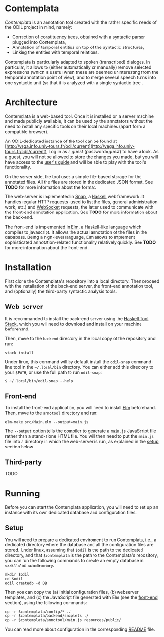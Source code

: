 # Contemplata

*Contemplata* is an annotation tool created with the rather specific needs of
the ODIL project in mind, namely:

* Correction of constituency trees, obtained with a syntactic parser plugged
  into Contemplata,
* Annotation of temporal entities on top of the syntactic structures,
* Linking the entities with temporal relations.

Contemplata is particularly adapted to spoken (transcribed) dialoges. In
particular, it allows to (either automatically or manually) remove selected
expressions (which is useful when these are deemed uninteresting from the
temporal annotation point of view), and to merge several speech turns into one
syntactic unit (so that it is analyzed with a single syntactic tree).


# Architecture

Contemplata is a web-based tool. Once it is installed on a server machine and
made publicly available, it can be used by the annotators without the need to
install any specific tools on their local machines (apart form a compatible
browser).

An ODIL-dedicated instance of the tool can be found at
[http://vega.info.univ-tours.fr/odil/current](http://vega.info.univ-tours.fr/odil/current).
Log in as a *guest* (password=*guest*) to have a look. As a guest, you will not
be allowed to store the changes you made, but you will have access to the
[user's guide](http://vega.info.univ-tours.fr/odil/current/user/guide) and will
be able to play with the tool's functionality.
  
On the server side, the tool uses a simple file-based storage for the annotated
files. All the files are stored in the dedicated JSON format. See **TODO** for
more information about the format.

The web-server is implemented in [Snap](http://snapframework.com/), a
[Haskell](https://www.haskell.org/) web framework. It handles regular HTTP
requests (used to list the files, general administration work, etc.) and
[WebSocket](https://en.wikipedia.org/wiki/WebSocket) requests, the latter used
to communicate with the front-end annotation application.
See **TODO** for more information about the back-end.

The front-end is implemented in [Elm][elm], a Haskell-like
language which compiles to javascript. It allows the actual annotation of the
files in the dababase. Being a high-level language, Elm allows to implement
sophisticated annotation-related functionality relatively quickly. See **TODO**
for more information about the front-end.


# Installation

First clone the Contemplata's repository into a local directory. Then proceed
with the installation of the back-end server, the front-end annotation tool, and
(optionally) the third-party syntactic analysis tools.

## Web-server

It is recommanded to install the back-end server using the
[Haskell Tool Stack][stack], which you will need to download and install on your
machine beforehand.

Then, move to the `backend` directory in the local copy of the repository and
run:

    stack install 
 
Under linux, this command will by default install the `odil-snap` command-line
tool in the `~/.local/bin` directory. You can either add this directory to your
`$PATH`, or use the full path to run `odil-snap`:

    $ ~/.local/bin/odil-snap --help
    

## Front-end

To install the front-end application, you will need to install [Elm][elm]
beforehand. Then, move to the `annotool` directory and run:

    elm-make src/Main.elm --output=main.js
    
The `--output` option tells the compiler to generate a `main.js` JavaScript file
rather than a stand-alone HTML file. You will then need to put the `main.js`
file into a directory in which the web-server is run, as explained in the
[setup](#setup) section below.


## Third-party

TODO


# Running

Before you can start the Contemplata application, you will need to set up an
instance with its own dedicated database and configuration files.

## Setup

You will need to prepare a dedicated enviroment to run Contemplata, i.e., a
dedicated directory where the database and all the configuration files are
stored. Under linux, assuming that `$odil` is the path to the dedicated
directory, and that `$contemplata` is the path to the Contemplata's repository,
you can run the following commands to create an empty database in `$odil`'s'
`DB` subdirectory.

    mkdir $odil
    cd $odil
    odil createdb -d DB

Then you can copy the (a) initial configuration files, (b) webserver templates,
and (c) the JavaScript file generated with Elm (see the [front-end](#front-end)
section), using the following commands:

    cp -r $contemplata/config/* ./
    cp -r $contemplata/backend/snaplets ./
    cp -r $contemplata/annotool/main.js resources/public/
    
You can read more about configuration in the corresponding
[README](config/README.md) file.


[this]: https://github.com/kawu/contemplata
[stack]: http://docs.haskellstack.org "Haskell Tool Stack"
[elm]: http://elm-lang.org

